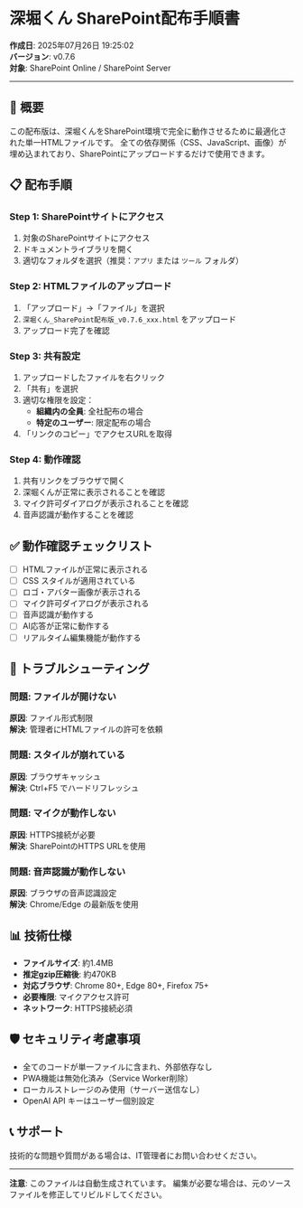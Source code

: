 # 深堀くん SharePoint配布手順書

**作成日**: 2025年07月26日 19:25:02  
**バージョン**: v0.7.6  
**対象**: SharePoint Online / SharePoint Server

---

## 🎯 概要

この配布版は、深堀くんをSharePoint環境で完全に動作させるために最適化された単一HTMLファイルです。
全ての依存関係（CSS、JavaScript、画像）が埋め込まれており、SharePointにアップロードするだけで使用できます。

## 📋 配布手順

### Step 1: SharePointサイトにアクセス
1. 対象のSharePointサイトにアクセス
2. ドキュメントライブラリを開く
3. 適切なフォルダを選択（推奨：`アプリ` または `ツール` フォルダ）

### Step 2: HTMLファイルのアップロード
1. 「アップロード」→「ファイル」を選択
2. `深堀くん_SharePoint配布版_v0.7.6_xxx.html` をアップロード
3. アップロード完了を確認

### Step 3: 共有設定
1. アップロードしたファイルを右クリック
2. 「共有」を選択
3. 適切な権限を設定：
   - **組織内の全員**: 全社配布の場合
   - **特定のユーザー**: 限定配布の場合
4. 「リンクのコピー」でアクセスURLを取得

### Step 4: 動作確認
1. 共有リンクをブラウザで開く
2. 深堀くんが正常に表示されることを確認
3. マイク許可ダイアログが表示されることを確認
4. 音声認識が動作することを確認

## ✅ 動作確認チェックリスト

- [ ] HTMLファイルが正常に表示される
- [ ] CSS スタイルが適用されている
- [ ] ロゴ・アバター画像が表示される
- [ ] マイク許可ダイアログが表示される
- [ ] 音声認識が動作する
- [ ] AI応答が正常に動作する
- [ ] リアルタイム編集機能が動作する

## 🔧 トラブルシューティング

### 問題: ファイルが開けない
**原因**: ファイル形式制限  
**解決**: 管理者にHTMLファイルの許可を依頼

### 問題: スタイルが崩れている
**原因**: ブラウザキャッシュ  
**解決**: Ctrl+F5 でハードリフレッシュ

### 問題: マイクが動作しない
**原因**: HTTPS接続が必要  
**解決**: SharePointのHTTPS URLを使用

### 問題: 音声認識が動作しない
**原因**: ブラウザの音声認識設定  
**解決**: Chrome/Edge の最新版を使用

## 📊 技術仕様

- **ファイルサイズ**: 約1.4MB
- **推定gzip圧縮後**: 約470KB
- **対応ブラウザ**: Chrome 80+, Edge 80+, Firefox 75+
- **必要権限**: マイクアクセス許可
- **ネットワーク**: HTTPS接続必須

## 🛡️ セキュリティ考慮事項

- 全てのコードが単一ファイルに含まれ、外部依存なし
- PWA機能は無効化済み（Service Worker削除）
- ローカルストレージのみ使用（サーバー送信なし）
- OpenAI API キーはユーザー個別設定

## 📞 サポート

技術的な問題や質問がある場合は、IT管理者にお問い合わせください。

---

**注意**: このファイルは自動生成されています。
編集が必要な場合は、元のソースファイルを修正してリビルドしてください。
